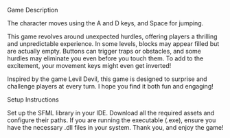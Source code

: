 Game Description

The character moves using the A and D keys, and Space for jumping.

This game revolves around unexpected hurdles, offering players a thrilling and unpredictable experience. In some levels, blocks may appear filled but are actually empty. Buttons can trigger traps or obstacles, and some hurdles may eliminate you even before you touch them. To add to the excitement, your movement keys might even get inverted!

Inspired by the game Levil Devil, this game is designed to surprise and challenge players at every turn. I hope you find it both fun and engaging!


Setup Instructions

Set up the SFML library in your IDE.
Download all the required assets and configure their paths.
If you are running the executable (.exe), ensure you have the necessary .dll files in your system.
Thank you, and enjoy the game!
